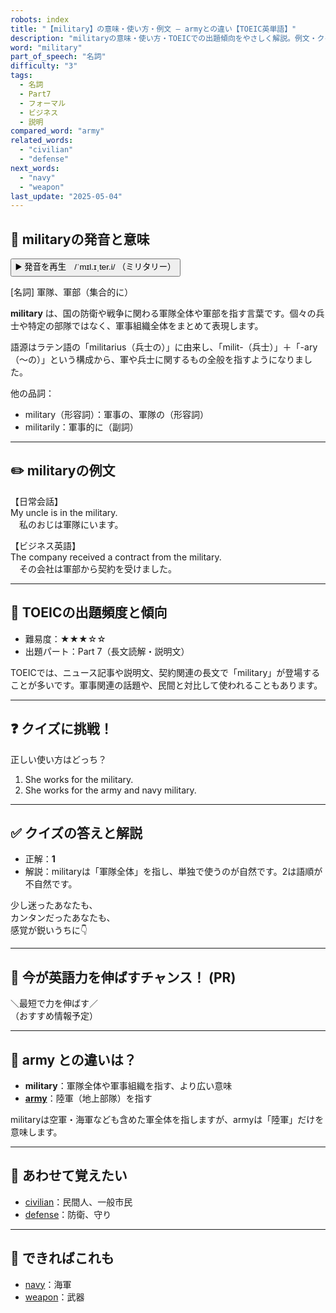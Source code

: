 ```yaml
---
robots: index
title: "【military】の意味・使い方・例文 ― armyとの違い【TOEIC英単語】"
description: "militaryの意味・使い方・TOEICでの出題傾向をやさしく解説。例文・クイズ付きでarmyとの違いもわかりやすく学べます。"
word: "military"
part_of_speech: "名詞"
difficulty: "3"
tags:
  - 名詞
  - Part7
  - フォーマル
  - ビジネス
  - 説明
compared_word: "army"
related_words:
  - "civilian"
  - "defense"
next_words:
  - "navy"
  - "weapon"
last_update: "2025-05-04"
---
```


## 🔰 militaryの発音と意味

<button class="play-audio" onclick="playTTS('military')">
  <span class="play-audio-main">
    ▶️ 発音を再生　/ˈmɪl.ɪˌter.i/
  </span>
  <span class="play-audio-sub">
    （ミリタリー）
  </span>
</button>

[名詞] 軍隊、軍部（集合的に）

**military** は、国の防衛や戦争に関わる軍隊全体や軍部を指す言葉です。個々の兵士や特定の部隊ではなく、軍事組織全体をまとめて表現します。

語源はラテン語の「militarius（兵士の）」に由来し、「milit-（兵士）」＋「-ary（～の）」という構成から、軍や兵士に関するもの全般を指すようになりました。

他の品詞：  
- military（形容詞）：軍事の、軍隊の（形容詞）
- militarily：軍事的に（副詞）

---

## ✏️ militaryの例文

【日常会話】  
My uncle is in the military.  
　私のおじは軍隊にいます。

【ビジネス英語】  
The company received a contract from the military.  
　その会社は軍部から契約を受けました。

---

## 🎯 TOEICの出題頻度と傾向

- 難易度：★★★☆☆
- 出題パート：Part 7（長文読解・説明文）

TOEICでは、ニュース記事や説明文、契約関連の長文で「military」が登場することが多いです。軍事関連の話題や、民間と対比して使われることもあります。

---

## ❓ クイズに挑戦！

正しい使い方はどっち？

1. She works for the military.  
2. She works for the army and navy military.

---

## ✅ クイズの答えと解説

- 正解：**1**
- 解説：militaryは「軍隊全体」を指し、単独で使うのが自然です。2は語順が不自然です。

少し迷ったあなたも、  
カンタンだったあなたも、  
感覚が鋭いうちに👇️

---

## 🚀 今が英語力を伸ばすチャンス！ (PR)

<div class="info-center">
＼最短で力を伸ばす／<br>  
（おすすめ情報予定）
</div>

---

## 🤔  army との違いは？

- **military**：軍隊全体や軍事組織を指す、より広い意味
- **[army](/word/army)**：陸軍（地上部隊）を指す

militaryは空軍・海軍なども含めた軍全体を指しますが、armyは「陸軍」だけを意味します。

---

## 🧩 あわせて覚えたい

- [civilian](/word/civilian)：民間人、一般市民
- [defense](/word/defense)：防衛、守り

---

## 📖 できればこれも

- [navy](/word/navy)：海軍
- [weapon](/word/weapon)：武器

<!-- cvid: aid06_bid01 -->

